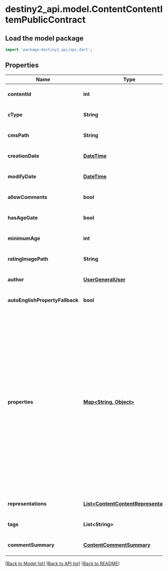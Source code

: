 # destiny2_api.model.ContentContentItemPublicContract

## Load the model package
```dart
import 'package:destiny2_api/api.dart';
```

## Properties
Name | Type | Description | Notes
------------ | ------------- | ------------- | -------------
**contentId** | **int** |  | [optional] [default to null]
**cType** | **String** |  | [optional] [default to null]
**cmsPath** | **String** |  | [optional] [default to null]
**creationDate** | [**DateTime**](DateTime.md) |  | [optional] [default to null]
**modifyDate** | [**DateTime**](DateTime.md) |  | [optional] [default to null]
**allowComments** | **bool** |  | [optional] [default to null]
**hasAgeGate** | **bool** |  | [optional] [default to null]
**minimumAge** | **int** |  | [optional] [default to null]
**ratingImagePath** | **String** |  | [optional] [default to null]
**author** | [**UserGeneralUser**](UserGeneralUser.md) |  | [optional] [default to null]
**autoEnglishPropertyFallback** | **bool** |  | [optional] [default to null]
**properties** | [**Map&lt;String, Object&gt;**](Object.md) | Firehose content is really a collection of metadata and \&quot;properties\&quot;, which are the potentially-but-not-strictly localizable data that comprises the meat of whatever content is being shown.  As Cole Porter would have crooned, \&quot;Anything Goes\&quot; with Firehose properties. They are most often strings, but they can theoretically be anything. They are JSON encoded, and could be JSON structures, simple strings, numbers etc... The Content Type of the item (cType) will describe the properties, and thus how they ought to be deserialized. | [optional] [default to {}]
**representations** | [**List&lt;ContentContentRepresentation&gt;**](ContentContentRepresentation.md) |  | [optional] [default to []]
**tags** | **List&lt;String&gt;** |  | [optional] [default to []]
**commentSummary** | [**ContentCommentSummary**](ContentCommentSummary.md) |  | [optional] [default to null]

[[Back to Model list]](../README.md#documentation-for-models) [[Back to API list]](../README.md#documentation-for-api-endpoints) [[Back to README]](../README.md)


